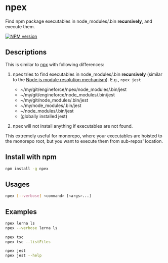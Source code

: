# npex

Find npm package executables in node_modules/.bin **recursively**, and execute them.

[![NPM version][1]][2]

## Descriptions

This is similar to [npx](https://www.npmjs.com/package/npx) with following differences:

1. npex tries to find executables in node_modules/.bin **recursively** (similar to the [Node.js module resolution mechanism](https://nodejs.org/api/modules.html#modules_loading_from_node_modules_folders)). E.g., `npex jest`

   - ~/my/git/engineforce/npex/node_modules/.bin/jest
   - ~/my/git/engineforce/node_modules/.bin/jest
   - ~/my/git/node_modules/.bin/jest
   - ~/my/node_modules/.bin/jest
   - ~/node_modules/.bin/jest
   - (globally installed jest)

2. npex will not install anything if executables are not found.

This extremely useful for monorepo, where your executables are hoisted to the monorepo root, but you want to execute them from sub-repos' location.

## Install with npm

```sh
npm install -g npex
```

## Usages

```sh
npex [--verbose] <command> [<args>...]
```

## Examples

```sh
npex lerna ls
npex --verbose lerna ls

npex tsc
npex tsc --listFiles

npex jest
npex jest --help
```

[1]: https://badge.fury.io/js/npex.svg
[2]: https://badge.fury.io/js/npex
